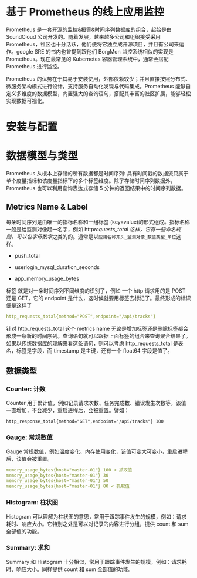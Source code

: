 # 基于 Prometheus 的线上应用监控

Prometheus 是一套开源的监控&报警&时间序列数据库的组合，起始是由 SoundCloud 公司开发的。随着发展，越来越多公司和组织接受采用 Prometheus，社区也十分活跃，他们便将它独立成开源项目，并且有公司来运作。google SRE 的书内也曾提到跟他们 BorgMon 监控系统相似的实现是 Prometheus。现在最常见的 Kubernetes 容器管理系统中，通常会搭配 Prometheus 进行监控。

Prometheus 的优势在于其易于安装使用，外部依赖较少；并且直接按照分布式、微服务架构模式进行设计，支持服务自动化发现与代码集成。Prometheus 能够自定义多维度的数据模型，内置强大的查询语句，搭配其丰富的社区扩展，能够轻松实现数据可视化。

# 安装与配置

# 数据模型与类型

Prometheus 从根本上存储的所有数据都是时间序列: 具有时间戳的数据流只属于单个度量指标和该度量指标下的多个标签维度。除了存储时间序列数据外，Prometheus 也可以利用查询表达式存储 5 分钟的返回结果中的时间序列数据。

## Metrics Name & Label

每条时间序列是由唯一的指标名称和一组标签 (key=value)的形式组成。指标名称 一般是给监测对像起一名字，例如 http*requests_total 这样，它有一些命名规则，可以包字母数字*之类的的。通常是以`应用名称开头_监测对像_数值类型_单位`这样。

- push_total

- userlogin_mysql_duration_seconds

- app_memory_usage_bytes

标签 就是对一条时间序列不同维度的识别了，例如 一个 http 请求用的是 POST 还是 GET，它的 endpoint 是什么，这时候就要用标签去标记了。最终形成的标识便是这样了

```yaml
http_requests_total{method="POST",endpoint="/api/tracks"}
```

针对 http_requests_total 这个 metrics name 无论是增加标签还是删除标签都会形成一条新的时间序列。查询语句就可以跟据上面标签的组合来查询聚合结果了。如果以传统数据库的理解来看这条语句，则可以考虑 http_requests_total 是表名，标签是字段，而 timestamp 是主键，还有一个 float64 字段是值了。

## 数据类型

### Counter: 计数

Counter 用于累计值，例如记录请求次数、任务完成数、错误发生次数等，该值一直增加，不会减少，重启进程后，会被重置。譬如：

```
http_response_total{method="GET",endpoint="/api/tracks"} 100
```

### Gauge: 常规数值

Gauge 常规数值，例如温度变化、内存使用变化，该值可变大可变小，重启进程后，该值会被重置。

```yaml
memory_usage_bytes{host="master-01"} 100 < 抓取值
memory_usage_bytes{host="master-01"} 30
memory_usage_bytes{host="master-01"} 50
memory_usage_bytes{host="master-01"} 80 < 抓取值
```

### Histogram: 柱状图

Histogram 可以理解为柱状图的意思，常用于跟踪事件发生的规模，例如：请求耗时、响应大小。它特别之处是可以对记录的内容进行分组，提供 count 和 sum 全部值的功能。

### Summary: 求和

Summary 和 Histogram 十分相似，常用于跟踪事件发生的规模，例如：请求耗时、响应大小。同样提供 count 和 sum 全部值的功能。
